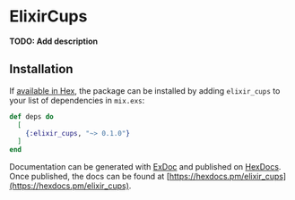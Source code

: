# ElixirCups

**TODO: Add description**

## Installation

If [available in Hex](https://hex.pm/docs/publish), the package can be installed
by adding `elixir_cups` to your list of dependencies in `mix.exs`:

```elixir
def deps do
  [
    {:elixir_cups, "~> 0.1.0"}
  ]
end
```

Documentation can be generated with [ExDoc](https://github.com/elixir-lang/ex_doc)
and published on [HexDocs](https://hexdocs.pm). Once published, the docs can
be found at [https://hexdocs.pm/elixir_cups](https://hexdocs.pm/elixir_cups).

